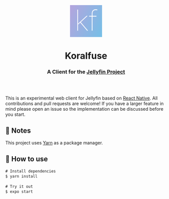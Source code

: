 <p align="center">
  <img height=100 src="./assets/icon.png"/>
</p>
<h1 align="center">Koralfuse</h1>
<h3 align="center">A Client for the <a href="https://jellyfin.org">Jellyfin Project</a></h3>

<br></br>

This is an experimental web client for Jellyfin based on [React Native](https://reactnative.dev/). All contributions and pull requests are welcome! If you have a larger feature in mind please open an issue so the implementation can be discussed before you start.

## 📒 Notes

This project uses [Yarn](https://yarnpkg.com/getting-started/install) as a package manager.

## 🚀 How to use

```
# Install dependencies
$ yarn install

# Try it out
$ expo start
```
